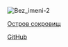 
![Bez_imeni-2](https://github.com/user-attachments/assets/8badbca8-7075-48d5-a1b0-2ee73e8d0804)


[Остров сокровищ](https://github.com/user-attachments/assets/7de3a77a-6751-4bac-b30b-42e380fe7943)


[GitHub](https://github.com/LorenzoMedici78045)
